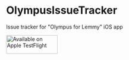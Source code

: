 # OlympusIssueTracker
Issue tracker for "Olympus for Lemmy" iOS app

<a href="https://testflight.apple.com/join/o9m6BbyU" target="_blank">
<img alt="Available on Apple TestFlight" src="https://askyourself.app/assets/testflight.png" width="138" height="50">
</a>